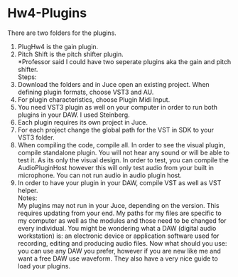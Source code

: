 # Hw4-Plugins

There are two folders for the plugins. 
1. PlugHw4 is the gain plugin.
2. Pitch Shift is the pitch shifter plugin. <br>
*Professor said I could have two seperate plugins aka the gain and pitch shifter.      
Steps:
1. Download the folders and in Juce open an existing project. When defining plugin formats, choose VST3 and AU.
2. For plugin characteristics, choose Plugin Midi Input. 
3. You need VST3 plugin as well on your computer in order to run both plugins in your DAW. I used Steinberg. 
4. Each plugin requires its own project in Juce.
5. For each project change the global path for the VST in SDK to your VST3 folder.
6. When compiling the code, compile all. In order to see the visual plugin, compile standalone plugin. You will not hear any sound or will be able to test it. As its only the visual design. In order to test, you can compile the AudioPluginHost however this will only test audio from your built in microphone. You can not run audio in audio plugin host.
7. In order to have your plugin in your DAW, compile VST as well as VST helper. <br>
Notes: <br>
My plugins may not run in your Juce, depending on the version. This requires updating from your end.
My paths for my files are specific to my computer as well as the modules and those need to be changed for every individual.
You might be wondering what a DAW (digital audio workstation) is: an electronic device or application software used for recording, editing and producing audio files.
Now what should you use: you can use any DAW you prefer, however if you are new like me and want a free DAW use waveform. They also have a very nice guide to load your plugins. 

   
